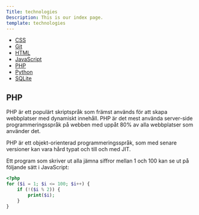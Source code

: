 ```yaml
---
Title: technologies
Description: This is our index page.
template: technologies
---
```


<div class="tech-content">
    <ul>
        <li><a href="%base_url%?technology/css">CSS</a></li>
        <li><a href="%base_url%?technology/git">Git</a></li>
        <li><a href="%base_url%?technology/html">HTML</a></li>
        <li><a href="%base_url%?technology/javascript">JavaScript</a></li>
        <li><a href="%base_url%?technology/php">PHP</a></li>
        <li><a href="%base_url%?technology/python">Python</a></li>
        <li><a href="%base_url%?technology/sqlite">SQLite</a></li>
    </ul>
</div>

## PHP

PHP är ett populärt skriptspråk som främst används för att skapa webbplatser med dynamiskt innehåll. PHP är det mest använda server-side programmeringsspråk på webben med uppåt 80% av alla webbplatser som använder det.

PHP är ett objekt-orienterad programmeringsspråk, som med senare versioner kan vara hård typat och till och med JIT.

Ett program som skriver ut alla jämna siffror mellan 1 och 100 kan se ut på följande sätt i JavaScript:

```php
<?php
for ($i = 1; $i <= 100; $i++) {
    if (!($i % 2)) {
        print($i);
    }
}
```
